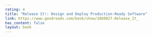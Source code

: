 ```yaml
---
rating: 4
title: "Release It!: Design and Deploy Production-Ready Software"
link: https://www.goodreads.com/book/show/1069827.Release_It_
has_content: false
layout: book
---
```

